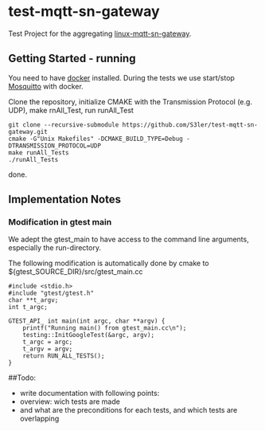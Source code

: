 # test-mqtt-sn-gateway
Test Project for the aggregating [linux-mqtt-sn-gateway](https://github.com/S3ler/linux-mqtt-sn-gateway).

## Getting Started - running
You need to have [docker](https://www.docker.com/) installed. During the tests we use start/stop [Mosquitto](https://hub.docker.com/_/eclipse-mosquitto/) with docker.

Clone the repository, initialize CMAKE with the Transmission Protocol (e.g. UDP), make rnAll_Test, run runAll_Test

    git clone --recursive-submodule https://github.com/S3ler/test-mqtt-sn-gateway.git
    cmake -G"Unix Makefiles" -DCMAKE_BUILD_TYPE=Debug -DTRANSMISSION_PROTOCOL=UDP
    make runAll_Tests
    ./runAll_Tests
    
done.

## Implementation Notes

### Modification in gtest main
We adept the gtest_main to have access to the command line arguments, especially the run-directory.

The following modification is automatically done by cmake to ${gtest_SOURCE_DIR}/src/gtest_main.cc

    #include <stdio.h>
    #include "gtest/gtest.h"
    char **t_argv;
    int t_argc;
    
    GTEST_API_ int main(int argc, char **argv) {
        printf("Running main() from gtest_main.cc\n");
        testing::InitGoogleTest(&argc, argv);
        t_argc = argc;
        t_argv = argv;
        return RUN_ALL_TESTS();
    }

##Todo:
 * write documentation with following points:
 * overview: wich tests are made
 * and what are the preconditions for each tests, and which tests are overlapping
